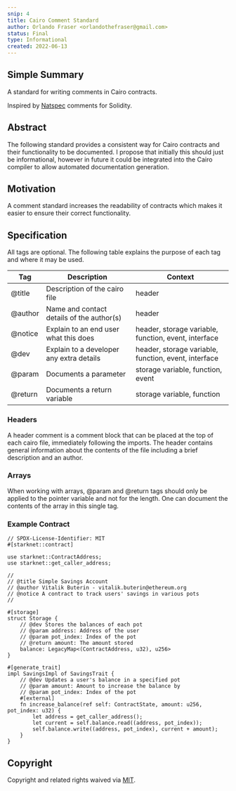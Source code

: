 ```yaml
---
snip: 4
title: Cairo Comment Standard
author: Orlando Fraser <orlandothefraser@gmail.com>
status: Final
type: Informational
created: 2022-06-13
---
```


## Simple Summary

A standard for writing comments in Cairo contracts.

Inspired by [Natspec](https://docs.soliditylang.org/en/v0.8.14/natspec-format.html) comments for Solidity.

## Abstract

The following standard provides a consistent way for Cairo contracts and their functionality to be documented. I propose that initially this should just be informational, however in future it could be integrated into the Cairo compiler to allow automated documentation generation. 


## Motivation

A comment standard increases the readability of contracts which makes it easier to ensure their correct functionality. 


## Specification

All tags are optional. The following table explains the purpose of each tag and where it may be used. 

| Tag     | Description                               | Context                                               |
|---------|-------------------------------------------|-------------------------------------------------------|
| @title  | Description of the cairo file             | header                                                |
| @author | Name and contact details of the author(s) | header                                                |
| @notice | Explain to an end user what this does     | header, storage variable, function, event, interface  |
| @dev    | Explain to a developer any extra details  | header, storage variable, function, event, interface  |
| @param  | Documents a parameter                     | storage variable, function, event                     |
| @return | Documents a return variable               | storage variable, function                            |

### Headers 

A header comment is a comment block that can be placed at the top of each cairo file, immediately following the imports. The header contains general information about the contents of the file including a brief description and an author.

### Arrays 

When working with arrays, @param and @return tags should only be applied to the pointer variable and not for the length.  One can document the contents of the array in this single tag. 

### Example Contract
```
// SPDX-License-Identifier: MIT
#[starknet::contract]

use starknet::ContractAddress;
use starknet::get_caller_address;

//
// @title Simple Savings Account
// @author Vitalik Buterin - vitalik.buterin@ethereum.org
// @notice A contract to track users' savings in various pots
//

#[storage]
struct Storage {
    // @dev Stores the balances of each pot
    // @param address: Address of the user
    // @param pot_index: Index of the pot
    // @return amount: The amount stored
    balance: LegacyMap<(ContractAddress, u32), u256>
}

#[generate_trait]
impl SavingsImpl of SavingsTrait {
    // @dev Updates a user's balance in a specified pot
    // @param amount: Amount to increase the balance by
    // @param pot_index: Index of the pot
    #[external]
    fn increase_balance(ref self: ContractState, amount: u256, pot_index: u32) {
        let address = get_caller_address();
        let current = self.balance.read((address, pot_index));
        self.balance.write((address, pot_index), current + amount);
    }
}
```

## Copyright

Copyright and related rights waived via [MIT](../LICENSE).
